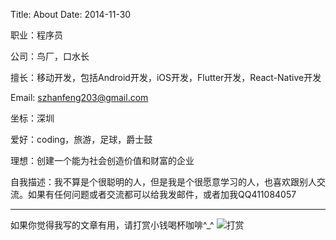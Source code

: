 Title: About
Date: 2014-11-30

职业：程序员

公司：鸟厂，口水长

擅长：移动开发，包括Android开发，iOS开发，Flutter开发，React-Native开发

Email: szhanfeng203@gmail.com

坐标：深圳

爱好：coding，旅游，足球，爵士鼓

理想：创建一个能为社会创造价值和财富的企业

自我描述：我不算是个很聪明的人，但是我是个很愿意学习的人，也喜欢跟别人交流。如果有任何问题或者交流都可以给我发邮件，或者加我QQ411084057

----------------
如果你觉得我写的文章有用，请打赏小钱喝杯咖啡^_^
![打赏](https://raw.githubusercontent.com/szuwest/szuwest.github.io/master/images/2018-02-21%20133111.jpg)